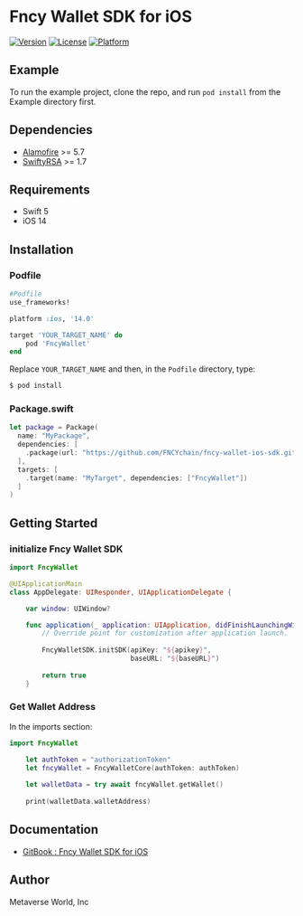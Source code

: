 # Fncy Wallet SDK for iOS

[![Version](https://img.shields.io/cocoapods/v/FncyWallet.svg?style=flat)](https://cocoapods.org/pods/FncyWallet)
[![License](https://img.shields.io/cocoapods/l/FncyWallet.svg?style=flat)](https://cocoapods.org/pods/FncyWallet)
[![Platform](https://img.shields.io/cocoapods/p/FncyWallet.svg?style=flat)](https://cocoapods.org/pods/FncyWallet)

## Example

To run the example project, clone the repo, and run `pod install` from the Example directory first.

## Dependencies

* [Alamofire](https://github.com/Alamofire/Alamofire) >= 5.7
* [SwiftyRSA](https://github.com/TakeScoop/SwiftyRSA) >= 1.7

## Requirements

* Swift 5
* iOS 14

## Installation

### **Podfile**
```ruby
#Podfile 
use_frameworks!

platform :ios, '14.0'

target 'YOUR_TARGET_NAME' do
    pod 'FncyWallet'
end
```
Replace `YOUR_TARGET_NAME` and then, in the `Podfile` directory, type:

```bash
$ pod install
```

### **Package.swift**
```swift
let package = Package(
  name: "MyPackage",
  dependencies: [
    .package(url: "https://github.com/FNCYchain/fncy-wallet-ios-sdk.git", Version(0,1,0)..<Version(1,0,0))
  ],
  targets: [
    .target(name: "MyTarget", dependencies: ["FncyWallet"])
  ]
)
```

## Getting Started

### initialize Fncy Wallet SDK  

```swift
import FncyWallet

@UIApplicationMain
class AppDelegate: UIResponder, UIApplicationDelegate {

    var window: UIWindow?

    func application(_ application: UIApplication, didFinishLaunchingWithOptions launchOptions: [UIApplication.LaunchOptionsKey: Any]?) -> Bool {
        // Override point for customization after application launch.
        
        FncyWalletSDK.initSDK(apiKey: "${apikey}",
                              baseURL: "${baseURL}")
        
        return true
    }
```

### Get Wallet Address

In the imports section:
```swift
import FncyWallet
```
     
```swift
    let authToken = "authorizationToken"
    let fncyWallet = FncyWalletCore(authToken: authToken)
    
    let walletData = try await fncyWallet.getWallet()
    
    print(walletData.walletAddress)  
```

## Documentation 

* [GitBook : Fncy Wallet SDK for iOS](https://app.gitbook.com/o/sxbvsaQu6S0zvfR1DBLL/s/rtEQIDnbkvSB2krcokD0/for-developers/fncy-mobile-app/fncy-wallet-sdk/ios)
 
## Author

Metaverse World, Inc
